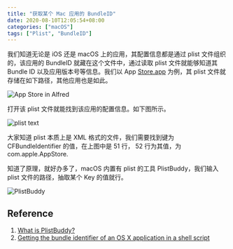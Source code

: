 ```yaml
---
title: "获取某个 Mac 应用的 BundleID"
date: 2020-08-10T12:05:54+08:00
categories: ["macOS"]
tags: ["Plist", "BundleID"]
---
```


我们知道无论是 iOS 还是 macOS 上的应用，其配置信息都是通过 plist 文件组织的，该应用的 BundleID 就藏在这个文件中，通过读取 plist 文件就能够知道其 Bundle ID 以及应用版本号等信息。我们以 App [Store.app](http://store.app) 为例，其 plist 文件就存储在如下路径，其他应用也是如此。

![App Store in Alfred](https://tva1.sinaimg.cn/large/007S8ZIlly1ghll6b7ut0j30x50srte2.jpg)

打开该 plist 文件就能找到该应用的配置信息。如下图所示。

![plist text](https://tva1.sinaimg.cn/large/007S8ZIlly1ghll68zwtzj30u50u0ndg.jpg)

大家知道 plist 本质上是 XML 格式的文件，我们需要找到键为 CFBundleIdentifier 的值，在上图中是 51 行， 52 行为其值，为 com.apple.AppStore.

知道了原理，就好办多了，macOS 内置有 plist 的工具 PlistBuddy，我们输入 plist 文件的路径，抽取某个 Key 的值就行。

![PlistBuddy](https://tva1.sinaimg.cn/large/007S8ZIlly1ghll60762tj31l202m0sr.jpg)

## Reference

1. [What is PlistBuddy?](https://medium.com/@marksiu/what-is-plistbuddy-76cb4f0c262d)
2. [Getting the bundle identifier of an OS X application in a shell script](https://superuser.com/questions/346369/getting-the-bundle-identifier-of-an-os-x-application-in-a-shell-script)
